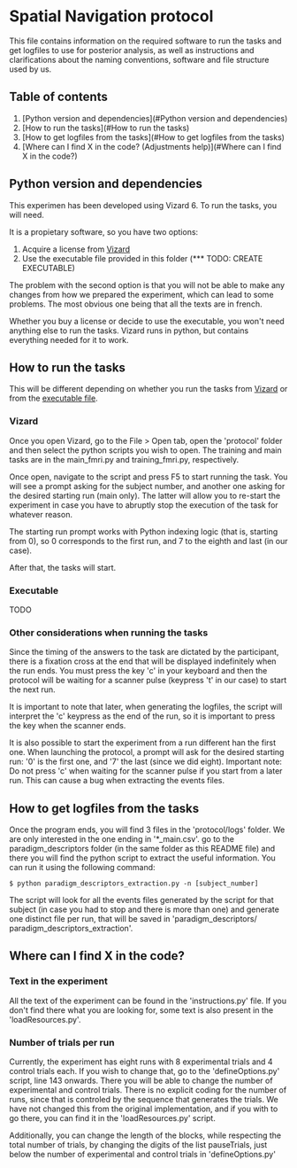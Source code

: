 # Spatial Navigation protocol

This file contains information on the required software to run the tasks and get
logfiles to use for posterior analysis, as well as instructions and clarifications
about the naming conventions, software and file structure used by us.

## Table of contents
1. [Python version and dependencies](#Python version and dependencies)
2. [How to run the tasks](#How to run the tasks)
3. [How to get logfiles from the tasks](#How to get logfiles from the tasks)
4. [Where can I find X in the code? (Adjustments help)](#Where can I find X in the code?)

## Python version and dependencies

This experimen has been developed using Vizard 6. To run the tasks, you will need.

It is a propietary software, so you have two options:

1. Acquire a license from [Vizard](https://www.worldviz.com/vizard-virtual-reality-software)
2. Use the executable file provided in this folder (*** TODO: CREATE EXECUTABLE)

The problem with the second option is that you will not be able to make any changes from how we prepared
the experiment, which can lead to some problems. The most obvious one being that all the texts are in french.

Whether you buy a license or decide to use the executable, you won't need anything else to run the tasks. Vizard
runs in python, but contains everything needed for it to work.

## How to run the tasks

This will be different depending on whether you run the tasks from [Vizard](#Vizard) 
or from the [executable file](#Executable).

### Vizard

Once you open Vizard, go to the File > Open tab, open the 'protocol' folder and then select the python scripts
you wish to open. The training and main tasks are in the main_fmri.py and training_fmri.py, respectively.

Once open, navigate to the script and press F5 to start running the task. You will see a prompt asking for the
subject number, and another one asking for the desired starting run (main only). The latter will allow you to 
re-start the experiment in case you have to abruptly stop the execution of the task for whatever reason.

The starting run prompt works with Python indexing logic (that is, starting from 0), so 0 corresponds to the first
run, and 7 to the eighth and last (in our case).

After that, the tasks will start.

### Executable

TODO

### Other considerations when running the tasks

Since the timing of the answers to the task are dictated by the participant, there is a fixation cross at the end
that will be displayed indefinitely when the run ends. You must press the key 'c' in your keyboard and then the
protocol will be waiting for a scanner pulse (keypress 't' in our case) to start the next run.

It is important to note that later, when generating the logfiles, the script will interpret the 'c' keypress as the
end of the run, so it is important to press the key when the scanner ends.

It is also possible to start the experiment from a run different han the first one. When launching
the protocol, a prompt will ask for the desired starting run: '0' is the first one, and '7' the last
(since we did eight). Important note: Do not press 'c' when waiting for the scanner pulse if you start
from a later run. This can cause a bug when extracting the events files.

## How to get logfiles from the tasks

Once the program ends, you will find 3 files in the 'protocol/logs' folder. We are only interested in the one ending
in '*_main.csv'. go to the paradigm_descriptors folder (in the same folder as this README file) and there you will
find the python script to extract the useful information. You can run it using the following command:

    $ python paradigm_descriptors_extraction.py -n [subject_number]
    
The script will look for all the events files generated by the script for that subject (in case you had to stop
and there is more than one) and generate one distinct file per run, that will be saved in 'paradigm_descriptors/
paradigm_descriptors_extraction'.

## Where can I find X in the code?

### Text in the experiment

All the text of the experiment can be found in the 'instructions.py' file. If you don't find there what you are 
looking for, some text is also present in the 'loadResources.py'.

### Number of trials per run

Currently, the experiment has eight runs with 8 experimental trials and 4 control trials each. If you wish to 
change that, go to the 'defineOptions.py' script, line 143 onwards. There you will be able to change the number 
of experimental and control trials. There is no explicit coding for the number of runs, since that is controled
by the sequence that generates the trials. We have not changed this from the original implementation, and if you
with to go there, you can find it in the 'loadResources.py' script.

Additionally, you can change the length of the blocks, while respecting the total number of trials, by changing
the digits of the list pauseTrials, just below the number of experimental and control trials in 'defineOptions.py'
    

